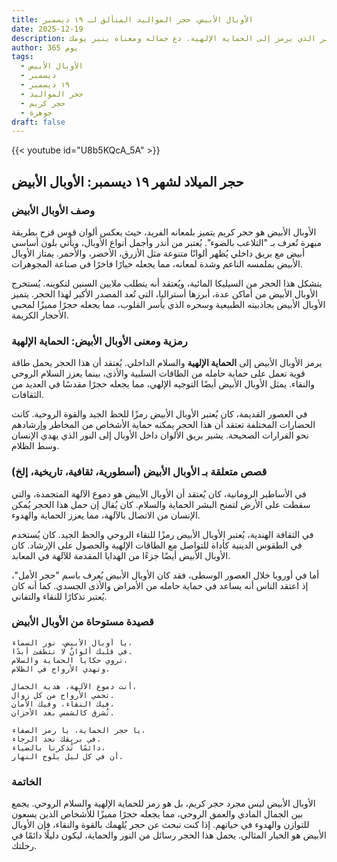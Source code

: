 ```yaml
---
title: الأوبال الأبيض، حجر المواليد المتألق لـ ١٩ ديسمبر
date: 2025-12-19
description: اشعر بأهمية الأوبال الأبيض، حجر المواليد لـ ١٩ ديسمبر الذي يرمز إلى الحماية الإلهية. دع جماله ومعناه ينير يومك.
author: 365 يوم
tags:
  - الأوبال الأبيض
  - ديسمبر
  - ١٩ ديسمبر
  - حجر المواليد
  - حجر كريم
  - جوهرة
draft: false
---
```


{{< youtube id="U8b5KQcA_5A" >}}

## حجر الميلاد لشهر ١٩ ديسمبر: الأوبال الأبيض

### وصف الأوبال الأبيض

الأوبال الأبيض هو حجر كريم يتميز بلمعانه الفريد، حيث يعكس ألوان قوس قزح بطريقة مبهرة تُعرف بـ "التلاعب بالضوء". يُعتبر من أندر وأجمل أنواع الأوبال، ويأتي بلون أساسي أبيض مع بريق داخلي يُظهر ألوانًا متنوعة مثل الأزرق، الأخضر، والأحمر. يمتاز الأوبال الأبيض بملمسه الناعم وشدة لمعانه، مما يجعله خيارًا فاخرًا في صناعة المجوهرات.

يتشكل هذا الحجر من السيليكا المائية، ويُعتقد أنه يتطلب ملايين السنين لتكوينه. يُستخرج الأوبال الأبيض من أماكن عدة، أبرزها أستراليا، التي تُعد المصدر الأكبر لهذا الحجر. يتميز الأوبال الأبيض بجاذبيته الطبيعية وسحره الذي يأسر القلوب، مما يجعله حجرًا مميزًا لمحبي الأحجار الكريمة.

### رمزية ومعنى الأوبال الأبيض: الحماية الإلهية

يرمز الأوبال الأبيض إلى **الحماية الإلهية** والسلام الداخلي. يُعتقد أن هذا الحجر يحمل طاقة قوية تعمل على حماية حامله من الطاقات السلبية والأذى، بينما يعزز السلام الروحي والنقاء. يمثل الأوبال الأبيض أيضًا التوجيه الإلهي، مما يجعله حجرًا مقدسًا في العديد من الثقافات.

في العصور القديمة، كان يُعتبر الأوبال الأبيض رمزًا للحظ الجيد والقوة الروحية. كانت الحضارات المختلفة تعتقد أن هذا الحجر يمكنه حماية الأشخاص من المخاطر وإرشادهم نحو القرارات الصحيحة. يشير بريق الألوان داخل الأوبال إلى النور الذي يهدي الإنسان وسط الظلام.

### قصص متعلقة بـ الأوبال الأبيض (أسطورية، ثقافية، تاريخية، إلخ)

في الأساطير الرومانية، كان يُعتقد أن الأوبال الأبيض هو دموع الآلهة المتجمدة، والتي سقطت على الأرض لتمنح البشر الحماية والسلام. كان يُقال إن حمل هذا الحجر يُمكن الإنسان من الاتصال بالآلهة، مما يعزز الحماية والهدوء.

في الثقافة الهندية، يُعتبر الأوبال الأبيض رمزًا للنقاء الروحي والحظ الجيد. كان يُستخدم في الطقوس الدينية كأداة للتواصل مع الطاقات الإلهية والحصول على الإرشاد. كان الأوبال الأبيض أيضًا جزءًا من الهدايا المقدمة للآلهة في المعابد.

أما في أوروبا خلال العصور الوسطى، فقد كان الأوبال الأبيض يُعرف باسم "حجر الأمل"، إذ اعتقد الناس أنه يساعد في حماية حامله من الأمراض والأذى الجسدي. كما أنه كان يُعتبر تذكارًا للنقاء والتفاني.

### قصيدة مستوحاة من الأوبال الأبيض

```
يا أوبال الأبيض، نور السماء،  
في قلبك ألوانٌ لا تنطفئ أبدًا.  
تروي حكايا الحماية والسلام،  
وتهدي الأرواح في الظلام.  

أنت دموع الآلهة، هدية الجمال،  
تحمي الأرواح من كل زوال.  
فيك النقاء، وفيك الأمان،  
تُشرق كالشمس بعد الأحزان.  

يا حجر الحماية، يا رمز الصفاء،  
في بريقك نجد الرجاء.  
دائمًا تُذكرنا بالضياء،  
أن في كل ليل يلوح النهار.  
```

### الخاتمة

الأوبال الأبيض ليس مجرد حجر كريم، بل هو رمز للحماية الإلهية والسلام الروحي. يجمع بين الجمال المادي والعمق الروحي، مما يجعله حجرًا مميزًا للأشخاص الذين يسعون للتوازن والهدوء في حياتهم. إذا كنت تبحث عن حجر يُلهمك بالقوة والنقاء، فإن الأوبال الأبيض هو الخيار المثالي. يحمل هذا الحجر رسائل من النور والحماية، ليكون دليلًا دائمًا في رحلتك.